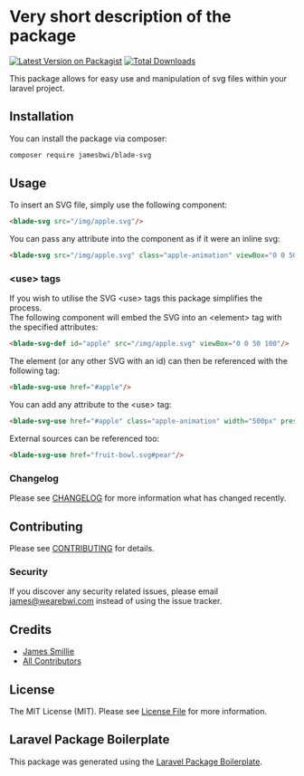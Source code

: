 # Very short description of the package

[![Latest Version on Packagist](https://img.shields.io/packagist/v/jamesbwi/blade-svg.svg?style=flat-square)](https://packagist.org/packages/jamesbwi/blade-svg)
[![Total Downloads](https://img.shields.io/packagist/dt/jamesbwi/blade-svg.svg?style=flat-square)](https://packagist.org/packages/jamesbwi/blade-svg)

This package allows for easy use and manipulation of svg files within your laravel project.

## Installation

You can install the package via composer:

```bash
composer require jamesbwi/blade-svg
```

## Usage

To insert an SVG file, simply use the following component:
```html
<blade-svg src="/img/apple.svg"/>
```
You can pass any attribute into the component as if it were an inline svg:
```html
<blade-svg src="/img/apple.svg" class="apple-animation" viewBox="0 0 50 100"/>
```

### &lt;use&gt; tags
If you wish to utilise the SVG &lt;use&gt; tags this package simplifies the process. <br>
The following component will embed the SVG into an &lt;element&gt; tag with the specified attributes:

```html
<blade-svg-def id="apple" src="/img/apple.svg" viewBox="0 0 50 100"/>
```

The element (or any other SVG with an id) can then be referenced with the following tag:

```html
<blade-svg-use href="#apple"/>
```

You can add any attribute to the &lt;use&gt; tag:

```html
<blade-svg-use href="#apple" class="apple-animation" width="500px" preserveAspectRatio="none"/>
```

External sources can be referenced too:

```html
<blade-svg-use href="fruit-bowl.svg#pear"/>
```


### Changelog

Please see [CHANGELOG](CHANGELOG.md) for more information what has changed recently.

## Contributing

Please see [CONTRIBUTING](CONTRIBUTING.md) for details.

### Security

If you discover any security related issues, please email james@wearebwi.com instead of using the issue tracker.

## Credits

-   [James Smillie](https://github.com/jamesbwi)
-   [All Contributors](../../contributors)

## License

The MIT License (MIT). Please see [License File](LICENSE.md) for more information.

## Laravel Package Boilerplate

This package was generated using the [Laravel Package Boilerplate](https://laravelpackageboilerplate.com).
